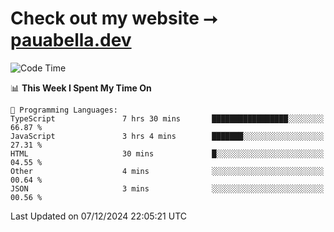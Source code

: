 # Check out my website ⭢ [pauabella.dev](https://pauabella.dev)

<!--START_SECTION:waka-->
![Code Time](http://img.shields.io/badge/Code%20Time-3%2C949%20hrs-blue)

📊 **This Week I Spent My Time On** 

```text
💬 Programming Languages: 
TypeScript               7 hrs 30 mins       █████████████████░░░░░░░░   66.87 % 
JavaScript               3 hrs 4 mins        ███████░░░░░░░░░░░░░░░░░░   27.31 % 
HTML                     30 mins             █░░░░░░░░░░░░░░░░░░░░░░░░   04.55 % 
Other                    4 mins              ░░░░░░░░░░░░░░░░░░░░░░░░░   00.64 % 
JSON                     3 mins              ░░░░░░░░░░░░░░░░░░░░░░░░░   00.56 % 
```


 Last Updated on 07/12/2024 22:05:21 UTC
<!--END_SECTION:waka-->
